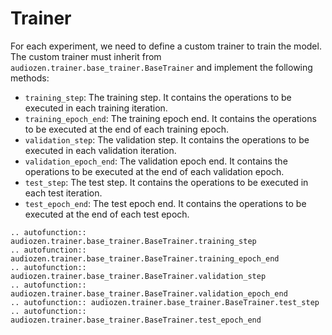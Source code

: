# Trainer

For each experiment, we need to define a custom trainer to train the model. The custom trainer must inherit from `audiozen.trainer.base_trainer.BaseTrainer` and implement the following methods:

- `training_step`: The training step. It contains the operations to be executed in each training iteration.
- `training_epoch_end`: The training epoch end. It contains the operations to be executed at the end of each training epoch.
- `validation_step`: The validation step. It contains the operations to be executed in each validation iteration.
- `validation_epoch_end`: The validation epoch end. It contains the operations to be executed at the end of each validation epoch.
- `test_step`: The test step. It contains the operations to be executed in each test iteration.
- `test_epoch_end`: The test epoch end. It contains the operations to be executed at the end of each test epoch.

```{eval-rst}
.. autofunction:: audiozen.trainer.base_trainer.BaseTrainer.training_step
.. autofunction:: audiozen.trainer.base_trainer.BaseTrainer.training_epoch_end
.. autofunction:: audiozen.trainer.base_trainer.BaseTrainer.validation_step
.. autofunction:: audiozen.trainer.base_trainer.BaseTrainer.validation_epoch_end
.. autofunction:: audiozen.trainer.base_trainer.BaseTrainer.test_step
.. autofunction:: audiozen.trainer.base_trainer.BaseTrainer.test_epoch_end
```